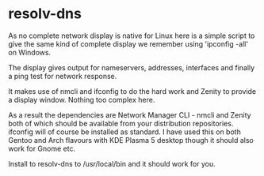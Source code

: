 # resolv-dns
As no complete network display is native for Linux here is a simple script to give the same kind of complete display we remember using 'ipconfig -all' on Windows. 

The display gives output for nameservers, addresses, interfaces and finally a ping test for network response. 

It makes use of nmcli and ifconfig to do the hard work and Zenity to provide a display window. Nothing too complex here.

As a result the dependencies are Network Manager CLI - nmcli and Zenity both of which should be available from your distribution repositories. ifconfig will of course be installed as standard. I have used this on both Gentoo and Arch flavours with KDE Plasma 5 desktop though it should also work for Gnome etc.

Install to resolv-dns to /usr/local/bin and it should work for you.

